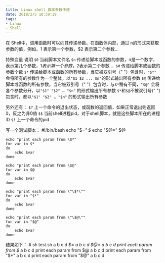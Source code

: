 ```yaml
---
title: Linux shell 脚本参数传递
date: 2018/2/5 10:59:19  
tags:
- Linux
- Shell
---
```


在 Shell中，调用函数时可以向其传递参数。在函数体内部，通过 n的形式来获取参数的值，例如，1 表示第一个参数，$2 表示第二个参数...

特殊变量	说明
`$0` 当前脚本文件名
`$n` 传递给脚本或函数的参数，n是一个数字，表示第几个参数，$1表示第一个参数，$2表示第二个参数 ...
`$#` 传递给脚本或函数的参数个数
`$*` 传递给脚本或函数的所有参数，当它被双引号（" "）包含时，`"$*"` 会将所有的参数作为一个整体，以`"$1 $2 ... $n"`的形式输出所有参数
`$@` 传递给脚本或函数的所有参数，当它被双引号（" "）包含时，与`$*`稍有不同，`"$@"` 会将各个参数分开，以`"$1" "$2" … "$n"` 的形式输出所有参数
`$*`和`$@`不被双引号(" ")包含时，都以`"$1" "$2" … "$n"` 的形式输出所有参数

另外还有：
`$?` 上一个命令的退出状态，或函数的返回值，如果正常退出则返回0，反之为非0值
`$$` 当前shell进程pid，对于shell脚本，就是这些脚本所在的进程ID
`$!` 上一个命令的pid

写一个测试脚本：
    #!/bin/bash
    echo "\$*=" $*
    echo "\$@=" $@
    
    echo "print each param from \$*" 
    for var in $*
    do
        echo $var
    done
    
    echo "print each param from \$@"
    for var in $@
    do
        echo $var
    done
    
    echo "print each param from \"\$*\""
    for var in "$*"
    do
        echo $var
    done
    
    echo "print each param from \"\$@\""
    for var in "$@"
    do
        echo $var
    done

结果如下：
    # sh test.sh a b c d
    $*= a b c d
    $@= a b c d
    print each param from $*
    a
    b
    c
    d
    print each param from $@
    a
    b
    c
    d
    print each param from "$*"
    a b c d
    print each param from "$@"
    a
    b
    c
    d
